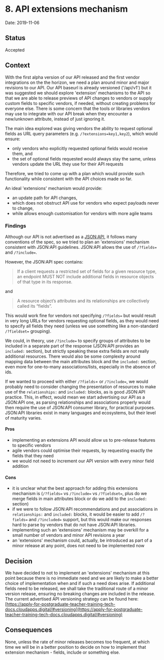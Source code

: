 # 8. API extensions mechanism

Date: 2019-11-06

## Status

Accepted

## Context

With the first alpha version of our API released and the first vendor integrations on the the horizon, we need a plan around minor and major revisions to our API. Our API baseurl is already versioned ('/api/v1') but it was suggested we should explore 'extension' mechanisms to the API so that we are able to release previews of API changes to vendors or supply custom fields to specific vendors, if needed, without creating problems for everyone else. There is some concern that the tools or libraries vendors may use to integrate with our API break when they encounter a new/unknown attribute, instead of just ignoring it.

The main idea explored was giving vendors the ability to request optional fields as URL query parameters (e.g. ```/?extensions=key1,key2```), which would ensure:

- only vendors who explicitly requested optional fields would receive them, and
- the set of optional fields requested would always stay the same, unless vendors update the URL they use for their API requests

Therefore, we tried to come up with a plan which would provide such functionality while consistent with the API choices made so far.

An ideal 'extensions' mechanism would provide:

- an update path for API changes,
- which does not obstruct API use for vendors who expect payloads never to change,
- while allows enough customisation for vendors with more agile teams

### Findings

Although our API is not advertised as a [JSON:API](https://jsonapi.org/), it follows many conventions of the spec, so we tried to plan an 'extensions' mechanism consistent with JSON:API guidelines. JSON:API allows the use of ```/?fields=``` and ```/?include=```.

However, the JSON:API spec contains:

> If a client requests a restricted set of fields for a given resource type, an endpoint MUST NOT include additional fields in resource objects of that type in its response.

and

> A resource object’s attributes and its relationships are collectively called its “fields”.

This would work fine for vendors not specifying ```/?fields=``` but would result in very long URLs for vendors requesting optional fields, as they would need to specify all fields they need (unless we use something like a non-standard ```/?fieldset=``` grouping).

We could, in theory, use ```/?include=``` to specify groups of attributes to be included in a separate part of the response (JSON:API provides an ```included:``` section), but strictly speaking these extra fields are not really additional resources. There would also be some complexity around mapping data between the main attributes block and the ```included:``` section, even more for one-to-many associations/lists, especially in the absence of ids.

If we wanted to proceed with either ```/?fields```= or ```/?include=```, we would probably need to consider changing the presentation of resources to make use of the ```relationships:``` and ```included:``` blocks, as is good JSON:API practice. This, in effect, would mean we start advertising our API as a JSON:API one, as parsing relationships and associations properly would then require the use of JSON:API consumer library, for practical purposes. JSON:API libraries exist in many languages and ecosystems, but their level of maturity varies.

#### Pros

- implementing an extensions API would allow us to pre-release features to specific vendors
- agile vendors could optimise their requests, by requesting exactly the fields that they need
- we would not need to increment our API version with every minor field addition

#### Cons

- it is unclear what the best approach for adding this extensions mechanism is (```/?fields=``` vs ```/?include=``` vs ```/?fieldset=```, plus do we merge fields in main attributes block or do we add to the ```included:``` section)
- if we were to follow JSON:API recommendations and put associations in ```relationships:``` and ```included:``` blocks, it would be easier to add ```/?fields=``` and ```/?included=``` support, but this would make our responses hard to parse by vendors that do not have JSON:API libraries.
- implementing such an 'extensions' mechanism may be overkill for a small number of vendors and minor API revisions a year
- an 'extensions' mechanism could, actually, be introduced as part of a minor release at any point, does not need to be implemented now

## Decision

We have decided to not to implement an 'extensions' mechanism at this point because there is no immediate need and we are likely to make a better choice of implementation when and if such a need does arise. If additional fields need to be released, we shall take the traditional route of a minor version release, ensuring no breaking changes are included in the release. The current advertised API versioning strategy can be found here: [https://apply-for-postgraduate-teacher-training-tech-docs.cloudapps.digital/#versioning](https://apply-for-postgraduate-teacher-training-tech-docs.cloudapps.digital/#versioning)

## Consequences

None, unless the rate of minor releases becomes too frequent, at which time we will be in a better position to decide on how to implement that extension mechanism - fields, include or something else.

